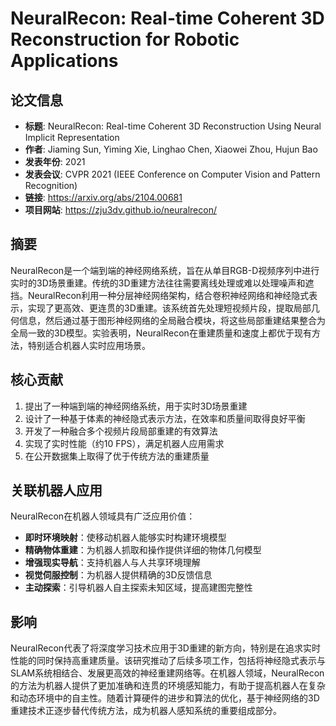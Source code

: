 # NeuralRecon: Real-time Coherent 3D Reconstruction for Robotic Applications

## 论文信息
- **标题**: NeuralRecon: Real-time Coherent 3D Reconstruction Using Neural Implicit Representation
- **作者**: Jiaming Sun, Yiming Xie, Linghao Chen, Xiaowei Zhou, Hujun Bao
- **发表年份**: 2021
- **发表会议**: CVPR 2021 (IEEE Conference on Computer Vision and Pattern Recognition)
- **链接**: https://arxiv.org/abs/2104.00681
- **项目网站**: https://zju3dv.github.io/neuralrecon/

## 摘要
NeuralRecon是一个端到端的神经网络系统，旨在从单目RGB-D视频序列中进行实时的3D场景重建。传统的3D重建方法往往需要离线处理或难以处理噪声和遮挡。NeuralRecon利用一种分层神经网络架构，结合卷积神经网络和神经隐式表示，实现了更高效、更连贯的3D重建。该系统首先处理短视频片段，提取局部几何信息，然后通过基于图形神经网络的全局融合模块，将这些局部重建结果整合为全局一致的3D模型。实验表明，NeuralRecon在重建质量和速度上都优于现有方法，特别适合机器人实时应用场景。

## 核心贡献
1. 提出了一种端到端的神经网络系统，用于实时3D场景重建
2. 设计了一种基于体素的神经隐式表示方法，在效率和质量间取得良好平衡
3. 开发了一种融合多个视频片段局部重建的有效算法
4. 实现了实时性能（约10 FPS），满足机器人应用需求
5. 在公开数据集上取得了优于传统方法的重建质量

## 关联机器人应用
NeuralRecon在机器人领域具有广泛应用价值：
- **即时环境映射**：使移动机器人能够实时构建环境模型
- **精确物体重建**：为机器人抓取和操作提供详细的物体几何模型
- **增强现实导航**：支持机器人与人共享环境理解
- **视觉伺服控制**：为机器人提供精确的3D反馈信息
- **主动探索**：引导机器人自主探索未知区域，提高建图完整性

## 影响
NeuralRecon代表了将深度学习技术应用于3D重建的新方向，特别是在追求实时性能的同时保持高重建质量。该研究推动了后续多项工作，包括将神经隐式表示与SLAM系统相结合、发展更高效的神经重建网络等。在机器人领域，NeuralRecon的方法为机器人提供了更加准确和连贯的环境感知能力，有助于提高机器人在复杂和动态环境中的自主性。随着计算硬件的进步和算法的优化，基于神经网络的3D重建技术正逐步替代传统方法，成为机器人感知系统的重要组成部分。 